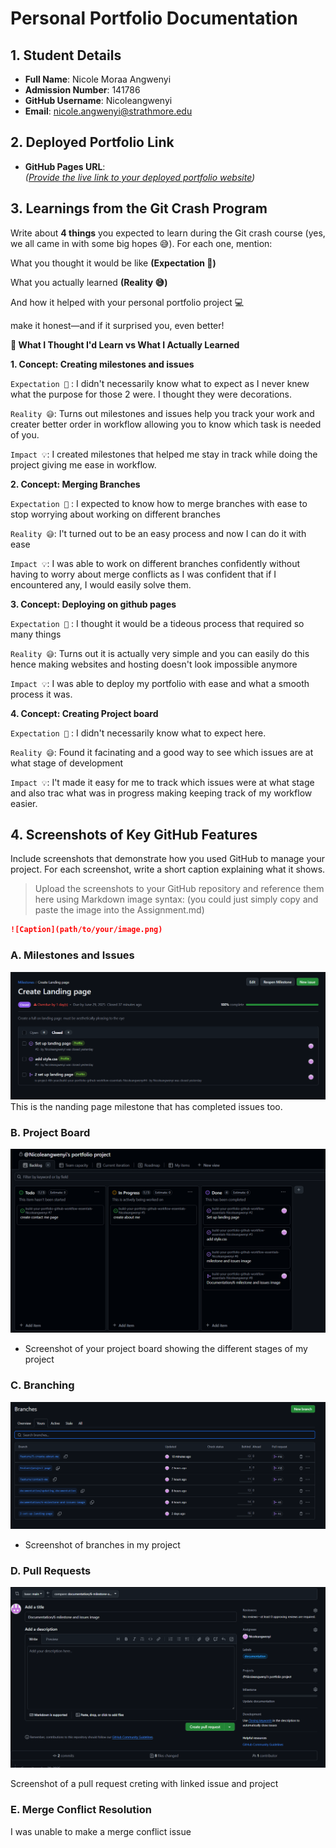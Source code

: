 # Personal Portfolio Documentation

## 1. Student Details

- **Full Name**: Nicole Moraa Angwenyi
- **Admission Number**: 141786
- **GitHub Username**: Nicoleangwenyi
- **Email**: nicole.angwenyi@strathmore.edu

## 2. Deployed Portfolio Link

- **GitHub Pages URL**:  
  _([Provide the live link to your deployed portfolio website](https://is-project-4th-year.github.io/build-your-portfolio-github-workflow-essentials-Nicoleangwenyi/index.html))_

## 3. Learnings from the Git Crash Program

Write about **4 things** you expected to learn during the Git crash course (yes, we all came in with some big hopes 😅).
For each one, mention:

What you thought it would be like **(Expectation 👀)**

What you actually learned **(Reality 😅)**

And how it helped with your personal portfolio project 💻

make it honest—and if it surprised you, even better!


**🧠 What I Thought I'd Learn vs What I Actually Learned**

**1. Concept: Creating milestones and issues**

`Expectation 👀` : I didn't necessarily know what to expect as I never knew what the purpose for those 2 were. I thought they were decorations.

`Reality 😅`: Turns out milestones and issues help you track your work and creater better order in workflow allowing you to know which task is needed of you. 

`Impact 💡`: I created milestones that helped me stay in track while doing the project giving me ease in workflow.

**2. Concept: Merging Branches**

`Expectation 👀` : I expected to know how to merge branches with ease to stop worrying about working on different branches

`Reality 😅`: I't turned out to be an easy process and now I can do it with ease

`Impact 💡`: I was able to work on different branches confidently without having to worry about merge conflicts as I was confident that if I encountered any, I would easily solve them.


**3. Concept: Deploying on github pages**

`Expectation 👀` : I thought it would be a tideous process that required so many things

`Reality 😅`: Turns out it is actually very simple and you can easily do this hence making websites and hosting doesn't look impossible anymore

`Impact 💡`: I was able to deploy my portfolio with ease and what a smooth process it was.

**4. Concept: Creating Project board**

`Expectation 👀` : I didn't necessarily know what to expect here. 

`Reality 😅`: Found it facinating and a good way to see which issues are at what stage of development

`Impact 💡`: I't made it easy for me to track which issues were at what stage and also trac what was in progress making keeping track of my workflow easier.

## 4. Screenshots of Key GitHub Features

Include screenshots that demonstrate how you used GitHub to manage your project. For each screenshot, write a short caption explaining what it shows.

> Upload the screenshots to your GitHub repository and reference them here using Markdown image syntax:
> (you could just simply copy and paste the image into the Assignment.md)

```markdown
![Caption](path/to/your/image.png)
```

### A. Milestones and Issues
![Milestones & issues](images/milestones.png)
This is the nanding page milestone that has completed issues too.
### B. Project Board
![Pull request](images/projectboard.png)


- Screenshot of your project board showing the different stages of my project
### C. Branching
![Branches](images/branches.png)

- Screenshot of branches in my project

### D. Pull Requests
![Pull request](images/pullrequest.png)


Screenshot of a pull request creting with linked issue and project
### E. Merge Conflict Resolution

I was unable to make a merge conflict issue